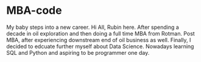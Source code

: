 # MBA-code
My baby steps into a new career.
Hi All,
Rubin here. After spending a decade in oil exploration and then doing a full time MBA from Rotman.
Post MBA, after experiencing downstream end of oil business as well. Finally, I decided to edcuate further myself about Data Science.
Nowadays learning SQL and Python and aspiring to be programmer one day.
